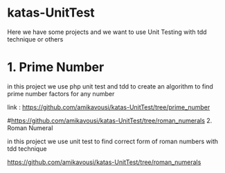 # katas-UnitTest

Here we have some projects and we want to use Unit Testing with tdd technique or others

# 1. Prime Number

in this project we use php unit test and tdd to create an algorithm to find prime number factors for any number

link : https://github.com/amikavousi/katas-UnitTest/tree/prime_number

#https://github.com/amikavousi/katas-UnitTest/tree/roman_numerals 2. Roman Numeral

in this project we use unit test to find correct form of roman numbers with tdd technique

https://github.com/amikavousi/katas-UnitTest/tree/roman_numerals
